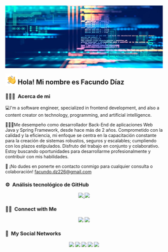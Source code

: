 <p align="center">
  <img alt="Facundo Diaz" src="https://github.com/FDFacundoDiaz/FDFacundoDiaz/blob/master/frontend.jpg" height='200' width='1300'>
</p>

<p align="center">
  <img alt="Facundo Diaz" src="https://github.com/FDFacundoDiaz/FDFacundoDiaz/blob/master/Hand%20Wave.gif" width='40' align="left">
  <h2>Hola! Mi nombre es Facundo Díaz</h2>
</p>

<!-- ## 👋 &nbsp;Hey everyone! I'm Sergie Code -->

### 👨🏼‍💻 &nbsp;Acerca de mi

💻I'm a software engineer, specialized in frontend development, and also a content creator on technology, programming, and artificial intelligence.

👨🏼‍💻Me desempeño como desarrollador Back-End de aplicaciones Web Java y Spring Framework, desde hace más de 2 años.
Comprometido con la calidad y la eficiencia, mi enfoque se centra en la capacitación constante para la creación de sistemas robustos, seguros y escalables; cumpliendo con los plazos estipulados. 
Disfruto del trabajo en conjunto y colaborativo.
Estoy buscando oportunidades para desarrollarme profesionalmente y contribuir con mis habilidades.

📧 ¡No dudes en ponerte en contacto conmigo para cualquier consulta o colaboración! facundo.dz226@gmail.com
<br>

### ⚙️ &nbsp;Análisis tecnológico de GitHub

<p align="center">
  <a href="https://github.com/FDFacundoDiaz">
    <img height="180em" src="https://github-readme-stats-eight-theta.vercel.app/api?username=FDFacundoDiaz&show_icons=true&theme=algolia&include_all_commits=true&count_private=true">
    <img height="180em" src="https://github-readme-stats-eight-theta.vercel.app/api/top-langs/?username=FDFacundoDiaz&layout=compact&langs_count=8&theme=algolia">
  </a>
</p>

### 🤝🏻 &nbsp;Connect with Me

<p align="center">
  <a href="https://www.sergiecode.com"><img src="https://img.shields.io/badge/-sergiecode.com-3423A6?style=flat&logo=Google-Chrome&logoColor=white"></a>
  <a href="mailto:info@sergiecode.com"><img src="https://img.shields.io/badge/-info@sergiecode.com-D14836?style=flat&logo=Gmail&logoColor=white"></a>
</p>


### 🔗 &nbsp;My Social Networks

<p align="center">
  <a href="https://www.youtube.com/@sergiecode"><img src="https://img.shields.io/badge/youtube%20-%23FF0000.svg?&style=flat&logo=YouTube&logoColor=white"></a>
  <a href="https://twitter.com/sergiecode"><img src="https://img.shields.io/badge/twitter-%231DA1F2.svg?&style=flat&logo=twitter&logoColor=white"></a>
  <a href="https://instagram.com/sergiecode"><img src="https://img.shields.io/badge/instagram%20-%23E4405F.svg?&style=flat&logo=Instagram&logoColor=white"></a>
  <a href="https://facebook.com/sergiecodeok"><img src="https://img.shields.io/badge/facebook-%231877F2.svg?&style=flat&logo=facebook&logoColor=white"></a>
  <a href="https://www.linkedin.com/in/sergiecode"><img src="https://img.shields.io/badge/linkedin%20-%230077B5.svg?&style=flat&logo=linkedin&logoColor=white"></a>
</p>
